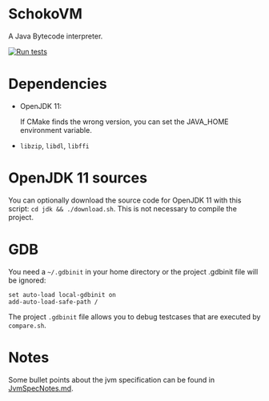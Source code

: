 # SchokoVM

A Java Bytecode interpreter. 

[![Run tests](https://github.com/RobertObkircher/SchokoVM/actions/workflows/tests.yml/badge.svg)](https://github.com/RobertObkircher/SchokoVM/actions/workflows/tests.yml)

# Dependencies

- OpenJDK 11:

  If CMake finds the wrong version, you can set the JAVA_HOME environment variable.

- `libzip`, `libdl`, `libffi`

# OpenJDK 11 sources

You can optionally download the source code for OpenJDK 11 with this script:
`cd jdk && ./download.sh`. This is not necessary to compile the project.

# GDB

You need a `~/.gdbinit` in your home directory or the project .gdbinit file will be ignored:

```
set auto-load local-gdbinit on 
add-auto-load-safe-path / 
```

The project `.gdbinit` file allows you to debug testcases that are executed by `compare.sh`.

# Notes

Some bullet points about the jvm specification can be found in [JvmSpecNotes.md](JvmSpecNotes.md).
